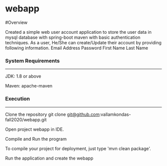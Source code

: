 # webapp

#Overview

Created a simple web user account application to store the user data in mysql database with spring-boot maven with basic authentication techniques.
As a user, He/She can create/Update their account by providing following information.
Email Address
Password
First Name
Last Name

### System Requirements
-------------------
JDK:
    1.8 or above
    
    
Maven:
    apache-maven

### Execution
-----------------
Clone the repository git clone git@github.com:vallamkondas-fall2020/webapp.git

Open project webapp in IDE.

Compile and Run the program

To compile your project for deployment, just type 'mvn clean package'.

Run the application and create the webapp

